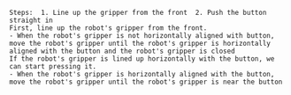 
    Steps:  1. Line up the gripper from the front  2. Push the button straight in
    First, line up the robot's gripper from the front.
    - When the robot's gripper is not horizontally aligned with button, move the robot's gripper until the robot's gripper is horizontally aligned with the button and the robot's gripper is closed
    If the robot's gripper is lined up horizontally with the button, we can start pressing it.
    - When the robot's gripper is horizontally aligned with the button, move the robot's gripper until the robot's gripper is near the button